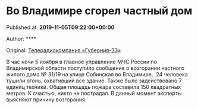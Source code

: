 
# Во Владимире сгорел частный дом

Published at: **2019-11-05T09:22:00+00:00**

Author: ****

Original: [Телерадиокомпания «Губерния-33»](http://trc33.ru/news/events/vo-vladimire-sgorel-chastnyy-dom/)

В час ночи 5 ноября в главное управление МЧС России по Владимирской области поступило сообщение о возгорании частного жилого дома № 31/19 на улице Собинская во Владимире. 
24 человека тушили огонь, охвативший все здание. Также было задействовано 7 единиц техники. Общая площадь пожара составила 150 квадратных метров. К счастью, никто не пострадал. В данный момент эксперты выясняют причину возгорания.
